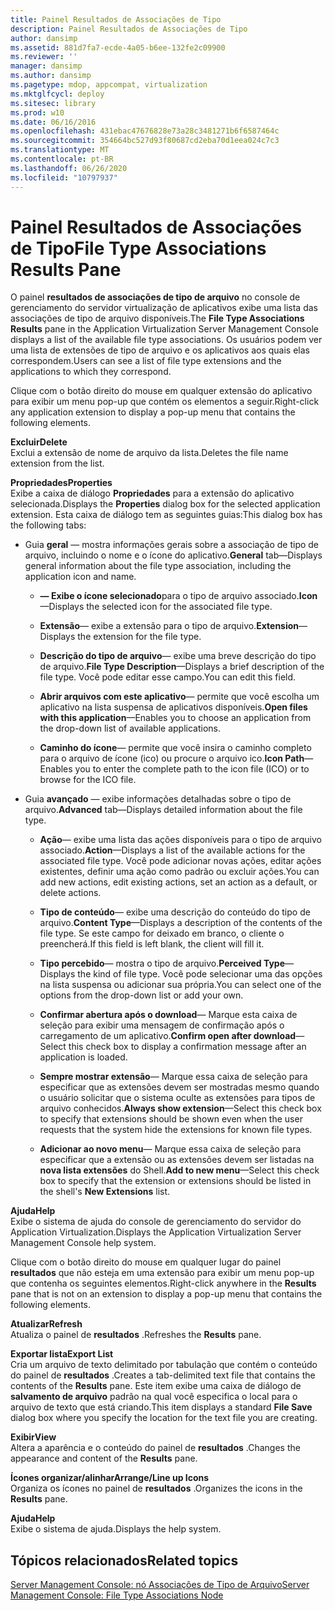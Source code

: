 ```yaml
---
title: Painel Resultados de Associações de Tipo
description: Painel Resultados de Associações de Tipo
author: dansimp
ms.assetid: 881d7fa7-ecde-4a05-b6ee-132fe2c09900
ms.reviewer: ''
manager: dansimp
ms.author: dansimp
ms.pagetype: mdop, appcompat, virtualization
ms.mktglfcycl: deploy
ms.sitesec: library
ms.prod: w10
ms.date: 06/16/2016
ms.openlocfilehash: 431ebac47676828e73a28c3481271b6f6587464c
ms.sourcegitcommit: 354664bc527d93f80687cd2eba70d1eea024c7c3
ms.translationtype: MT
ms.contentlocale: pt-BR
ms.lasthandoff: 06/26/2020
ms.locfileid: "10797937"
---
```

# <span data-ttu-id="09e6e-103">Painel Resultados de Associações de Tipo</span><span class="sxs-lookup"><span data-stu-id="09e6e-103">File Type Associations Results Pane</span></span>


<span data-ttu-id="09e6e-104">O painel **resultados de associações de tipo de arquivo** no console de gerenciamento do servidor virtualização de aplicativos exibe uma lista das associações de tipo de arquivo disponíveis.</span><span class="sxs-lookup"><span data-stu-id="09e6e-104">The **File Type Associations Results** pane in the Application Virtualization Server Management Console displays a list of the available file type associations.</span></span> <span data-ttu-id="09e6e-105">Os usuários podem ver uma lista de extensões de tipo de arquivo e os aplicativos aos quais elas correspondem.</span><span class="sxs-lookup"><span data-stu-id="09e6e-105">Users can see a list of file type extensions and the applications to which they correspond.</span></span>

<span data-ttu-id="09e6e-106">Clique com o botão direito do mouse em qualquer extensão do aplicativo para exibir um menu pop-up que contém os elementos a seguir.</span><span class="sxs-lookup"><span data-stu-id="09e6e-106">Right-click any application extension to display a pop-up menu that contains the following elements.</span></span>

<a href="" id="delete"></a>**<span data-ttu-id="09e6e-107">Excluir</span><span class="sxs-lookup"><span data-stu-id="09e6e-107">Delete</span></span>**  
<span data-ttu-id="09e6e-108">Exclui a extensão de nome de arquivo da lista.</span><span class="sxs-lookup"><span data-stu-id="09e6e-108">Deletes the file name extension from the list.</span></span>

<a href="" id="properties"></a>**<span data-ttu-id="09e6e-109">Propriedades</span><span class="sxs-lookup"><span data-stu-id="09e6e-109">Properties</span></span>**  
<span data-ttu-id="09e6e-110">Exibe a caixa de diálogo **Propriedades** para a extensão do aplicativo selecionada.</span><span class="sxs-lookup"><span data-stu-id="09e6e-110">Displays the **Properties** dialog box for the selected application extension.</span></span> <span data-ttu-id="09e6e-111">Esta caixa de diálogo tem as seguintes guias:</span><span class="sxs-lookup"><span data-stu-id="09e6e-111">This dialog box has the following tabs:</span></span>

-   <span data-ttu-id="09e6e-112">Guia **geral** — mostra informações gerais sobre a associação de tipo de arquivo, incluindo o nome e o ícone do aplicativo.</span><span class="sxs-lookup"><span data-stu-id="09e6e-112">**General** tab—Displays general information about the file type association, including the application icon and name.</span></span>

    -   <span data-ttu-id="09e6e-113">**— Exibe o ícone selecionado**para o tipo de arquivo associado.</span><span class="sxs-lookup"><span data-stu-id="09e6e-113">**Icon**—Displays the selected icon for the associated file type.</span></span>

    -   <span data-ttu-id="09e6e-114">**Extensão**— exibe a extensão para o tipo de arquivo.</span><span class="sxs-lookup"><span data-stu-id="09e6e-114">**Extension**—Displays the extension for the file type.</span></span>

    -   <span data-ttu-id="09e6e-115">**Descrição do tipo de arquivo**— exibe uma breve descrição do tipo de arquivo.</span><span class="sxs-lookup"><span data-stu-id="09e6e-115">**File Type Description**—Displays a brief description of the file type.</span></span> <span data-ttu-id="09e6e-116">Você pode editar esse campo.</span><span class="sxs-lookup"><span data-stu-id="09e6e-116">You can edit this field.</span></span>

    -   <span data-ttu-id="09e6e-117">**Abrir arquivos com este aplicativo**— permite que você escolha um aplicativo na lista suspensa de aplicativos disponíveis.</span><span class="sxs-lookup"><span data-stu-id="09e6e-117">**Open files with this application**—Enables you to choose an application from the drop-down list of available applications.</span></span>

    -   <span data-ttu-id="09e6e-118">**Caminho do ícone**— permite que você insira o caminho completo para o arquivo de ícone (ico) ou procure o arquivo ico.</span><span class="sxs-lookup"><span data-stu-id="09e6e-118">**Icon Path**—Enables you to enter the complete path to the icon file (ICO) or to browse for the ICO file.</span></span>

-   <span data-ttu-id="09e6e-119">Guia **avançado** — exibe informações detalhadas sobre o tipo de arquivo.</span><span class="sxs-lookup"><span data-stu-id="09e6e-119">**Advanced** tab—Displays detailed information about the file type.</span></span>

    -   <span data-ttu-id="09e6e-120">**Ação**— exibe uma lista das ações disponíveis para o tipo de arquivo associado.</span><span class="sxs-lookup"><span data-stu-id="09e6e-120">**Action**—Displays a list of the available actions for the associated file type.</span></span> <span data-ttu-id="09e6e-121">Você pode adicionar novas ações, editar ações existentes, definir uma ação como padrão ou excluir ações.</span><span class="sxs-lookup"><span data-stu-id="09e6e-121">You can add new actions, edit existing actions, set an action as a default, or delete actions.</span></span>

    -   <span data-ttu-id="09e6e-122">**Tipo de conteúdo**— exibe uma descrição do conteúdo do tipo de arquivo.</span><span class="sxs-lookup"><span data-stu-id="09e6e-122">**Content Type**—Displays a description of the contents of the file type.</span></span> <span data-ttu-id="09e6e-123">Se este campo for deixado em branco, o cliente o preencherá.</span><span class="sxs-lookup"><span data-stu-id="09e6e-123">If this field is left blank, the client will fill it.</span></span>

    -   <span data-ttu-id="09e6e-124">**Tipo percebido**— mostra o tipo de arquivo.</span><span class="sxs-lookup"><span data-stu-id="09e6e-124">**Perceived Type**—Displays the kind of file type.</span></span> <span data-ttu-id="09e6e-125">Você pode selecionar uma das opções na lista suspensa ou adicionar sua própria.</span><span class="sxs-lookup"><span data-stu-id="09e6e-125">You can select one of the options from the drop-down list or add your own.</span></span>

    -   <span data-ttu-id="09e6e-126">**Confirmar abertura após o download**— Marque esta caixa de seleção para exibir uma mensagem de confirmação após o carregamento de um aplicativo.</span><span class="sxs-lookup"><span data-stu-id="09e6e-126">**Confirm open after download**—Select this check box to display a confirmation message after an application is loaded.</span></span>

    -   <span data-ttu-id="09e6e-127">**Sempre mostrar extensão**— Marque essa caixa de seleção para especificar que as extensões devem ser mostradas mesmo quando o usuário solicitar que o sistema oculte as extensões para tipos de arquivo conhecidos.</span><span class="sxs-lookup"><span data-stu-id="09e6e-127">**Always show extension**—Select this check box to specify that extensions should be shown even when the user requests that the system hide the extensions for known file types.</span></span>

    -   <span data-ttu-id="09e6e-128">**Adicionar ao novo menu**— Marque essa caixa de seleção para especificar que a extensão ou as extensões devem ser listadas na **nova lista extensões** do Shell.</span><span class="sxs-lookup"><span data-stu-id="09e6e-128">**Add to new menu**—Select this check box to specify that the extension or extensions should be listed in the shell's **New Extensions** list.</span></span>

<a href="" id="help"></a>**<span data-ttu-id="09e6e-129">Ajuda</span><span class="sxs-lookup"><span data-stu-id="09e6e-129">Help</span></span>**  
<span data-ttu-id="09e6e-130">Exibe o sistema de ajuda do console de gerenciamento do servidor do Application Virtualization.</span><span class="sxs-lookup"><span data-stu-id="09e6e-130">Displays the Application Virtualization Server Management Console help system.</span></span>

<span data-ttu-id="09e6e-131">Clique com o botão direito do mouse em qualquer lugar do painel **resultados** que não esteja em uma extensão para exibir um menu pop-up que contenha os seguintes elementos.</span><span class="sxs-lookup"><span data-stu-id="09e6e-131">Right-click anywhere in the **Results** pane that is not on an extension to display a pop-up menu that contains the following elements.</span></span>

<a href="" id="refresh"></a>**<span data-ttu-id="09e6e-132">Atualizar</span><span class="sxs-lookup"><span data-stu-id="09e6e-132">Refresh</span></span>**  
<span data-ttu-id="09e6e-133">Atualiza o painel de **resultados** .</span><span class="sxs-lookup"><span data-stu-id="09e6e-133">Refreshes the **Results** pane.</span></span>

<a href="" id="export-list"></a>**<span data-ttu-id="09e6e-134">Exportar lista</span><span class="sxs-lookup"><span data-stu-id="09e6e-134">Export List</span></span>**  
<span data-ttu-id="09e6e-135">Cria um arquivo de texto delimitado por tabulação que contém o conteúdo do painel de **resultados** .</span><span class="sxs-lookup"><span data-stu-id="09e6e-135">Creates a tab-delimited text file that contains the contents of the **Results** pane.</span></span> <span data-ttu-id="09e6e-136">Este item exibe uma caixa de diálogo de **salvamento de arquivo** padrão na qual você especifica o local para o arquivo de texto que está criando.</span><span class="sxs-lookup"><span data-stu-id="09e6e-136">This item displays a standard **File Save** dialog box where you specify the location for the text file you are creating.</span></span>

<a href="" id="view"></a>**<span data-ttu-id="09e6e-137">Exibir</span><span class="sxs-lookup"><span data-stu-id="09e6e-137">View</span></span>**  
<span data-ttu-id="09e6e-138">Altera a aparência e o conteúdo do painel de **resultados** .</span><span class="sxs-lookup"><span data-stu-id="09e6e-138">Changes the appearance and content of the **Results** pane.</span></span>

<a href="" id="arrange-line-up-icons"></a>**<span data-ttu-id="09e6e-139">Ícones organizar/alinhar</span><span class="sxs-lookup"><span data-stu-id="09e6e-139">Arrange/Line up Icons</span></span>**  
<span data-ttu-id="09e6e-140">Organiza os ícones no painel de **resultados** .</span><span class="sxs-lookup"><span data-stu-id="09e6e-140">Organizes the icons in the **Results** pane.</span></span>

<a href="" id="help"></a>**<span data-ttu-id="09e6e-141">Ajuda</span><span class="sxs-lookup"><span data-stu-id="09e6e-141">Help</span></span>**  
<span data-ttu-id="09e6e-142">Exibe o sistema de ajuda.</span><span class="sxs-lookup"><span data-stu-id="09e6e-142">Displays the help system.</span></span>

## <span data-ttu-id="09e6e-143">Tópicos relacionados</span><span class="sxs-lookup"><span data-stu-id="09e6e-143">Related topics</span></span>


[<span data-ttu-id="09e6e-144">Server Management Console: nó Associações de Tipo de Arquivo</span><span class="sxs-lookup"><span data-stu-id="09e6e-144">Server Management Console: File Type Associations Node</span></span>](server-management-console-file-type-associations-node.md)

 

 





